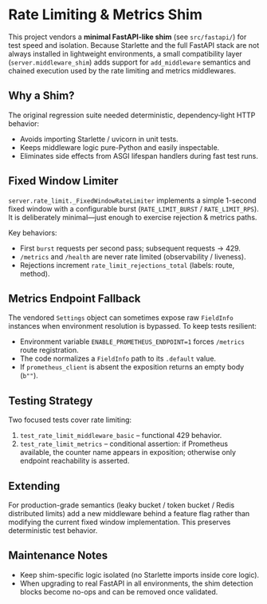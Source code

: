 # Rate Limiting & Metrics Shim

This project vendors a **minimal FastAPI-like shim** (see `src/fastapi/`) for test speed
and isolation. Because Starlette and the full FastAPI stack are not always installed
in lightweight environments, a small compatibility layer (`server.middleware_shim`)
adds support for `add_middleware` semantics and chained execution used by the
rate limiting and metrics middlewares.

## Why a Shim?

The original regression suite needed deterministic, dependency‑light HTTP behavior:

* Avoids importing Starlette / uvicorn in unit tests.
* Keeps middleware logic pure-Python and easily inspectable.
* Eliminates side effects from ASGI lifespan handlers during fast test runs.

## Fixed Window Limiter

`server.rate_limit._FixedWindowRateLimiter` implements a simple 1-second fixed
window with a configurable burst (`RATE_LIMIT_BURST` / `RATE_LIMIT_RPS`). It is
deliberately minimal—just enough to exercise rejection & metrics paths.

Key behaviors:

* First `burst` requests per second pass; subsequent requests -> 429.
* `/metrics` and `/health` are never rate limited (observability / liveness).
* Rejections increment `rate_limit_rejections_total` (labels: route, method).

## Metrics Endpoint Fallback

The vendored `Settings` object can sometimes expose raw `FieldInfo` instances
when environment resolution is bypassed. To keep tests resilient:

* Environment variable `ENABLE_PROMETHEUS_ENDPOINT=1` forces `/metrics` route registration.
* The code normalizes a `FieldInfo` path to its `.default` value.
* If `prometheus_client` is absent the exposition returns an empty body (`b""`).

## Testing Strategy

Two focused tests cover rate limiting:

1. `test_rate_limit_middleware_basic` – functional 429 behavior.
2. `test_rate_limit_metrics` – conditional assertion: if Prometheus available,
   the counter name appears in exposition; otherwise only endpoint reachability is asserted.

## Extending

For production-grade semantics (leaky bucket / token bucket / Redis distributed
limits) add a new middleware behind a feature flag rather than modifying the
current fixed window implementation. This preserves deterministic test behavior.

## Maintenance Notes

* Keep shim-specific logic isolated (no Starlette imports inside core logic).
* When upgrading to real FastAPI in all environments, the shim detection blocks
  become no-ops and can be removed once validated.
